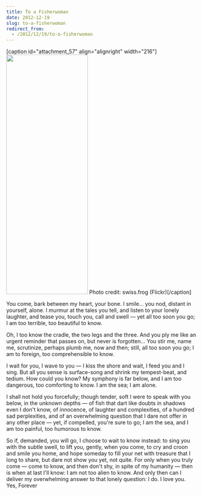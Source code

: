 ```yaml
---
title: To a Fisherwoman
date: 2012-12-19
slug: to-a-fisherwoman
redirect_from:
  - /2012/12/19/to-a-fisherwoman
---
```


[caption id="attachment_57" align="alignright" width="216"]<a href="http://www.flickr.com/photos/swissfrog/2105307381/" rel="attachment wp-att-57"><img class="size-full wp-image-57 " alt="" src="http://sivanea.com/wp-content/uploads/2012/12/screen-shot-2012-12-19-at-1-27-05-am.png" width="216" height="634" /></a> Photo credit: swiss.frog (Flickr)[/caption]

<p class="poetry">You come, bark between my heart, your bone.
I smile...
you nod, distant in yourself, alone.
I murmur at the tales you tell,
and listen to your lonely laughter,
and tease you, touch you, call and swell &mdash; 
yet all too soon you go;
I am too terrible,
too beautiful to know.

Oh, I too know the cradle,
the two legs and the three.
And you ply me like an urgent reminder
that passes on, but never is forgotten...
You stir me, name me, scrutinize,
perhaps plumb me, now and then;
still, all too soon you go;
I am to foreign,
too comprehensible to know.

I wait for you, I wave to you &mdash; 
I kiss the shore and wait,
I feed you
and I sing.
But all you sense is surface-song
and shrink my tempest-beat, and tedium.
How could you know?
My symphony is far below,
and I am too dangerous,
too comforting to know.
I am the sea; I am alone.

I shall not hold you forcefully;
though tender, soft
I were to speak with you below,
in the unknown depths &mdash; 
of fish that dart like doubts
in shadows even I don't know,
of innocence, of laughter and complexities,
of a hundred sad perplexities,
and of an overwhelming question
that I dare not offer in any other place &mdash; 
yet, if compelled, you're sure to go;
I am the sea,
and I am too painful,
too humorous to know.

So if, demanded, you will go,
I choose to wait to know instead:
to sing you with the subtle swell,
to lift you, gently, when you come,
to cry and croon and smile you home,
and hope someday to fill your net
with treasure that I long to share,
but dare not show you yet, not quite.
For only when you truly come &mdash; 
come to know, and then don't shy,
in spite of my humanity &mdash; 
then is when at last I'll know:
I am not too alien to know.
And only then can I deliver
my overwhelming answer
to that lonely question:
I do.
I love you.
Yes,
Forever</p>